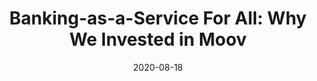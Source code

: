 ---
title: "Banking-as-a-Service For All: Why We Invested in Moov"
link: https://www.linkedin.com/pulse/banking-as-a-service-all-why-we-invested-moov-matt-harris
publication: Matt Harris | Bain Capital Ventures
date: '2020-08-18'
---